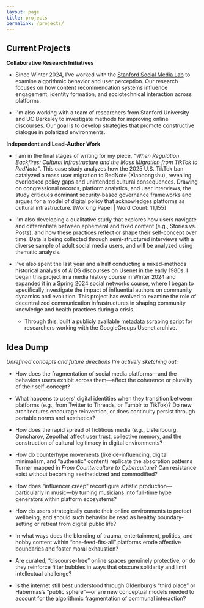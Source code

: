 ```yaml
---
layout: page
title: projects
permalink: /projects/
---
```


## Current Projects

**Collaborative Research Initiatives**

- Since Winter 2024, I’ve worked with the [Stanford Social Media Lab](https://sml.stanford.edu/) to examine algorithmic behavior and user perception. Our research focuses on how content recommendation systems influence engagement, identity formation, and sociotechnical interaction across platforms.

- I'm also working with a team of researchers from Stanford University and UC Berkeley to investigate methods for improving online discourses. Our goal is to develop strategies that promote constructive dialogue in polarized environments.

**Independent and Lead-Author Work**

- I am in the final stages of writing for my piece, *"When Regulation Backfires: Cultural Infrastructure and the Mass Migration from TikTok to RedNote"*. This case study analyzes how the 2025 U.S. TikTok ban catalyzed a mass user migration to RedNote (Xiaohongshu), revealing overlooked policy gaps and unintended cultural consequences. Drawing on congressional records, platform analytics, and user interviews, the study critiques dominant security-based governance frameworks and argues for a model of digital policy that acknowledges platforms as cultural infrastructure. [Working Paper | Word Count: 11,155]

-  I'm also developing a qualitative study that explores how users navigate and differentiate between ephemeral and fixed content (e.g., Stories vs. Posts), and how these practices reflect or shape their self-concept over time. Data is being collected through semi-structured interviews with a diverse sample of adult social media users, and will be analyzed using thematic analysis.  

- I've also spent the last year and a half conducting a mixed-methods historical analysis of AIDS discourses on Usenet in the early 1980s. I began this project in a media history course in Winter 2024 and expanded it in a Spring 2024 social networks course, where I began to specifically investigate the impact of influential authors on community dynamics and evolution. This project has evolved to examine the role of decentralized communication infrastructures in shaping community knowledge and health practices during a crisis. 
  - Through this, built a publicly available [metadata scraping script](https://github.com/evjohnston/usenetscraping_public) for researchers working with the GoogleGroups Usenet archive.


## Idea Dump

*Unrefined concepts and future directions I'm actively sketching out:*

- How does the fragmentation of social media platforms—and the behaviors users exhibit across them—affect the coherence or plurality of their self-concept?

- What happens to users’ digital identities when they transition between platforms (e.g., from Twitter to Threads, or Tumblr to TikTok)? Do new architectures encourage reinvention, or does continuity persist through portable norms and aesthetics?

- How does the rapid spread of fictitious media (e.g., Listenbourg, Goncharov, Zepotha) affect user trust, collective memory, and the construction of cultural legitimacy in digital environments?

- How do counterhype movements (like de-influencing, digital minimalism, and "authentic" content) replicate the absorption patterns Turner mapped in *From Counterculture to Cyberculture*? Can resistance exist without becoming aestheticized and commodified?

- How does "influencer creep" reconfigure artistic production—particularly in music—by turning musicians into full-time hype generators within platform ecosystems?

- How do users strategically curate their online environments to protect wellbeing, and should such behavior be read as healthy boundary-setting or retreat from digital public life?

- In what ways does the blending of trauma, entertainment, politics, and hobby content within “one-feed-fits-all” platforms erode affective boundaries and foster moral exhaustion?

- Are curated, “discourse-free” online spaces genuinely protective, or do they reinforce filter bubbles in ways that obscure solidarity and limit intellectual challenge?

- Is the internet still best understood through Oldenburg’s “third place” or Habermas’s “public sphere”—or are new conceptual models needed to account for the algorithmic fragmentation of communal interaction?
